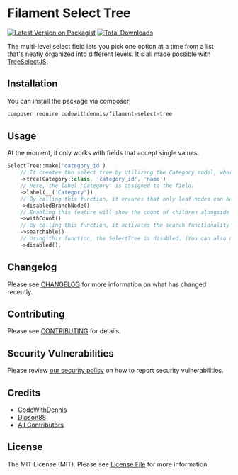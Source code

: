 # Filament Select Tree

[![Latest Version on Packagist](https://img.shields.io/packagist/v/codewithdennis/filament-select-tree.svg?style=flat-square)](https://packagist.org/packages/codewithdennis/filament-select-tree)
[![Total Downloads](https://img.shields.io/packagist/dt/codewithdennis/filament-select-tree.svg?style=flat-square)](https://packagist.org/packages/codewithdennis/filament-select-tree)

The multi-level select field lets you pick one option at a time from a list that's neatly organized into different levels. It's all made possible with [TreeSelectJS](https://github.com/dipson88/treeselectjs).

## Installation

You can install the package via composer:

```bash
composer require codewithdennis/filament-select-tree
```

## Usage

At the moment, it only works with fields that accept single values.

```PHP
SelectTree::make('category_id')
    // It creates the select tree by utilizing the Category model, where 'category_id' serves as the parent column, and 'name' is used as the label for the tree nodes.
    ->tree(Category::class, 'category_id', 'name')
    // Here, the label 'Category' is assigned to the field.
    ->label(__('Category'))
    // By calling this function, it ensures that only leaf nodes can be selected while preventing the selection of groups.
    ->disabledBranchNode()
    // Enabling this feature will show the count of children alongside the group's name.
    ->withCount()
    // By calling this function, it activates the search functionality for the SelectTree.
    ->searchable()
    // Using this function, the SelectTree is disabled. (You can also use: ->disabledOn(''))
    ->disabled(),
```

## Changelog

Please see [CHANGELOG](CHANGELOG.md) for more information on what has changed recently.

## Contributing

Please see [CONTRIBUTING](.github/CONTRIBUTING.md) for details.

## Security Vulnerabilities

Please review [our security policy](../../security/policy) on how to report security vulnerabilities.

## Credits

- [CodeWithDennis](https://github.com/CodeWithDennis)
- [Dipson88](https://github.com/dipson88/treeselectjs)
- [All Contributors](../../contributors)

## License

The MIT License (MIT). Please see [License File](LICENSE.md) for more information.
